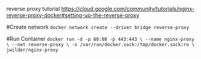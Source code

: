 reverse proxy tutorial https://cloud.google.com/community/tutorials/nginx-reverse-proxy-docker#setting-up-the-reverse-proxy

#Create network
``docker network create --driver bridge reverse-proxy``

#Run Container
``
docker run -d -p 80:80 -p 443:443 \
    --name nginx-proxy \
    --net reverse-proxy \
    -v /var/run/docker.sock:/tmp/docker.sock:ro \
    jwilder/nginx-proxy
    ``